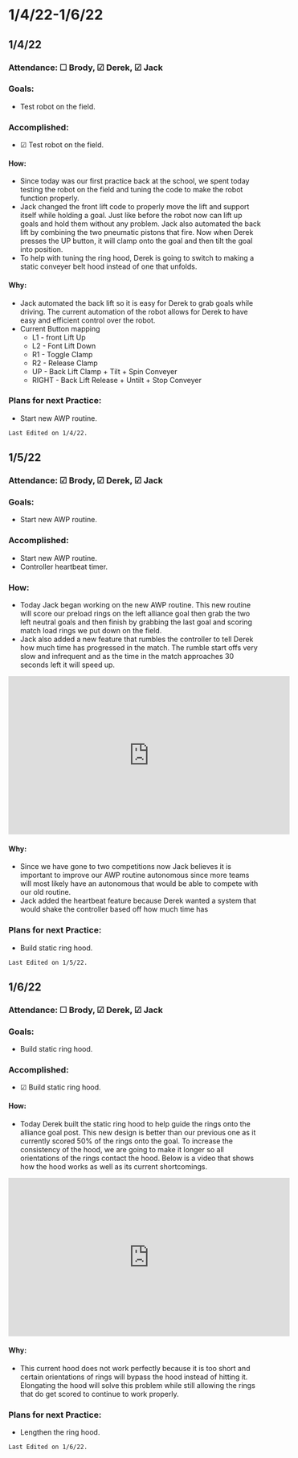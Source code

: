 # 1/4/22-1/6/22
## 1/4/22 
### Attendance: &#9744; Brody, &#9745; Derek, &#9745; Jack
### Goals:
- Test robot on the field.

### Accomplished:
- &#9745; Test robot on the field.

#### How:
- Since today was our first practice back at the school, we spent today testing the robot on the field and tuning the code to make the robot function properly.
- Jack changed the front lift code to properly move the lift and support itself while holding a goal. Just like before the robot now can lift up goals and hold them without any problem. Jack also automated the back lift by combining the two pneumatic pistons that fire. Now when Derek presses the UP button, it will clamp onto the goal and then tilt the goal into position. 
- To help with tuning the ring hood, Derek is going to switch to making a static conveyer belt hood instead of one that unfolds. 

#### Why:
- Jack automated the back lift so it is easy for Derek to grab goals while driving. The current automation of the robot allows for Derek to have easy and efficient control over the robot.
- Current Button mapping
    - L1 - front Lift Up
    - L2 - Font Lift Down
    - R1 - Toggle Clamp
    - R2 - Release Clamp
    - UP - Back Lift Clamp + Tilt + Spin Conveyer
    - RIGHT - Back Lift Release + Untilt + Stop Conveyer

### Plans for next Practice:
- Start new AWP routine.

```{important}
Last Edited on 1/4/22.
```

## 1/5/22 
### Attendance: &#9745; Brody, &#9745; Derek, &#9745; Jack
### Goals:
- Start new AWP routine.

### Accomplished:
- Start new AWP routine.
- Controller heartbeat timer.

### How:
- Today Jack began working on the new AWP routine. This new routine will score our preload rings on the left alliance goal then grab the two left neutral goals and then finish by grabbing the last goal and scoring match load rings we put down on the field.
- Jack also added a new feature that rumbles the controller to tell Derek how much time has progressed in the match. The rumble start offs very slow and infrequent and as the time in the match approaches 30 seconds left it will speed up.

<iframe width="560" height="315" src="https://www.youtube.com/embed/XsuCbc7SRWA" title="YouTube video player" frameborder="0" allow="accelerometer; autoplay; clipboard-write; encrypted-media; gyroscope; picture-in-picture" allowfullscreen></iframe>

#### Why:
- Since we have gone to two competitions now Jack believes it is important to improve our AWP routine autonomous since more teams will most likely have an autonomous that would be able to compete with our old routine.
- Jack added the heartbeat feature because Derek wanted a system that would shake the controller based off how much time has

### Plans for next Practice:
- Build static ring hood.

```{important}
Last Edited on 1/5/22.
```

## 1/6/22 
### Attendance: &#9744; Brody, &#9745; Derek, &#9745; Jack
### Goals:
- Build static ring hood.

### Accomplished:
- &#9745; Build static ring hood.

#### How:
- Today Derek built the static ring hood to help guide the rings onto the alliance goal post. This new design is better than our previous one as it currently scored 50% of the rings onto the goal. To increase the consistency of the hood, we are going to make it longer so all orientations of the rings contact the hood. Below is a video that shows how the hood works as well as its current shortcomings. 

<iframe width="560" height="315" src="https://www.youtube.com/embed/o_8Co2Pghjk" title="YouTube video player" frameborder="0" allow="accelerometer; autoplay; clipboard-write; encrypted-media; gyroscope; picture-in-picture" allowfullscreen></iframe>

#### Why:
- This current hood does not work perfectly because it is too short and certain orientations of rings will bypass the hood instead of hitting it. Elongating the hood will solve this problem while still allowing the rings that do get scored to continue to work properly.

### Plans for next Practice:
- Lengthen the ring hood.

```{important}
Last Edited on 1/6/22.
```
